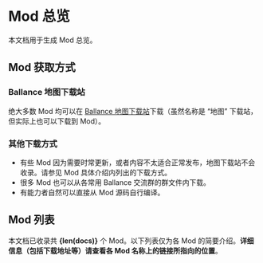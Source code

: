 # Mod 总览

本文档用于生成 Mod 总览。

## Mod 获取方式

### Ballance 地图下载站

绝大多数 Mod 均可以在 [Ballance 地图下载站](http://ballancemaps.ysepan.com)下载（虽然名称是 “地图” 下载站，但实际上也可以下载到 Mod）。

### 其他下载方式

- 有些 Mod 因为需要时常更新，或者内容不太适合正常发布，地图下载站不会收录。请参见 Mod 具体介绍内列出的下载方式。
- 很多 Mod 也可以从各常用 Ballance 交流群的群文件内下载。
- 有能力者自然可以直接从 Mod 源码自行编译。

## Mod 列表

本文档已收录共 **{len(docs)}** 个 Mod。以下列表仅为各 Mod 的简要介绍。**详细信息（包括下载地址等）请查看各 Mod 名称上的链接所指向的位置**。
